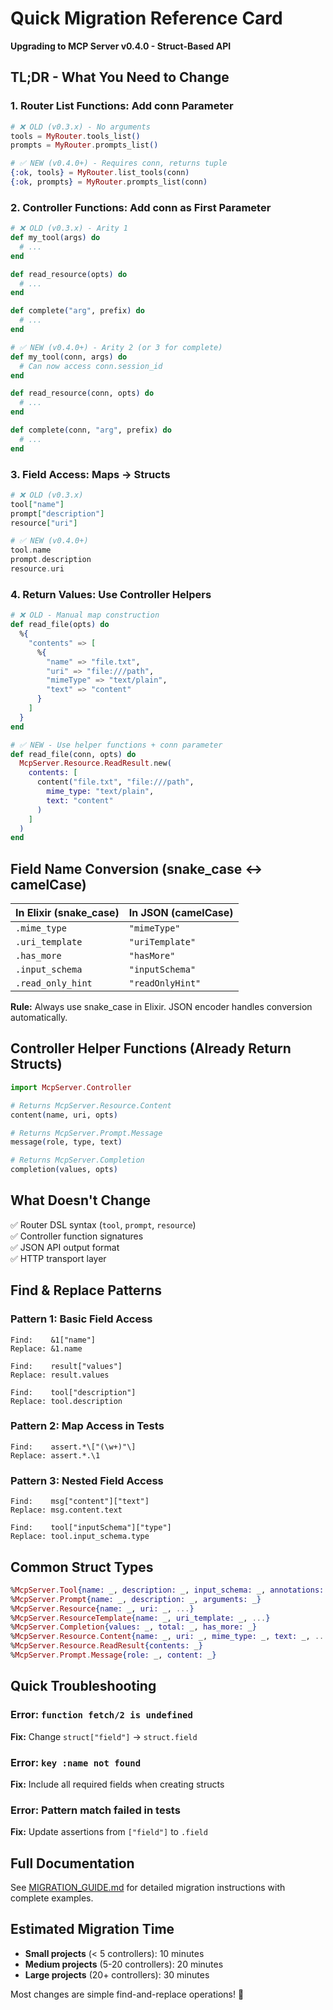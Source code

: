 # Quick Migration Reference Card

**Upgrading to MCP Server v0.4.0 - Struct-Based API**

## TL;DR - What You Need to Change

### 1. Router List Functions: Add conn Parameter

```elixir
# ❌ OLD (v0.3.x) - No arguments
tools = MyRouter.tools_list()
prompts = MyRouter.prompts_list()

# ✅ NEW (v0.4.0+) - Requires conn, returns tuple
{:ok, tools} = MyRouter.list_tools(conn)
{:ok, prompts} = MyRouter.prompts_list(conn)
```

### 2. Controller Functions: Add conn as First Parameter

```elixir
# ❌ OLD (v0.3.x) - Arity 1
def my_tool(args) do
  # ...
end

def read_resource(opts) do
  # ...
end

def complete("arg", prefix) do
  # ...
end

# ✅ NEW (v0.4.0+) - Arity 2 (or 3 for complete)
def my_tool(conn, args) do
  # Can now access conn.session_id
end

def read_resource(conn, opts) do
  # ...
end

def complete(conn, "arg", prefix) do
  # ...
end
```

### 3. Field Access: Maps → Structs

```elixir
# ❌ OLD (v0.3.x)
tool["name"]
prompt["description"]
resource["uri"]

# ✅ NEW (v0.4.0+)
tool.name
prompt.description
resource.uri
```

### 4. Return Values: Use Controller Helpers

```elixir
# ❌ OLD - Manual map construction
def read_file(opts) do
  %{
    "contents" => [
      %{
        "name" => "file.txt",
        "uri" => "file:///path",
        "mimeType" => "text/plain",
        "text" => "content"
      }
    ]
  }
end

# ✅ NEW - Use helper functions + conn parameter
def read_file(conn, opts) do
  McpServer.Resource.ReadResult.new(
    contents: [
      content("file.txt", "file:///path",
        mime_type: "text/plain",
        text: "content"
      )
    ]
  )
end
```

## Field Name Conversion (snake_case ↔ camelCase)

| In Elixir (snake_case) | In JSON (camelCase) |
|------------------------|---------------------|
| `.mime_type` | `"mimeType"` |
| `.uri_template` | `"uriTemplate"` |
| `.has_more` | `"hasMore"` |
| `.input_schema` | `"inputSchema"` |
| `.read_only_hint` | `"readOnlyHint"` |

**Rule:** Always use snake_case in Elixir. JSON encoder handles conversion automatically.

## Controller Helper Functions (Already Return Structs)

```elixir
import McpServer.Controller

# Returns McpServer.Resource.Content
content(name, uri, opts)

# Returns McpServer.Prompt.Message  
message(role, type, text)

# Returns McpServer.Completion
completion(values, opts)
```

## What Doesn't Change

✅ Router DSL syntax (`tool`, `prompt`, `resource`)  
✅ Controller function signatures  
✅ JSON API output format  
✅ HTTP transport layer

## Find & Replace Patterns

### Pattern 1: Basic Field Access
```
Find:    &1["name"]
Replace: &1.name

Find:    result["values"]
Replace: result.values

Find:    tool["description"]
Replace: tool.description
```

### Pattern 2: Map Access in Tests
```
Find:    assert.*\["(\w+)"\]
Replace: assert.*.\1
```

### Pattern 3: Nested Field Access
```
Find:    msg["content"]["text"]
Replace: msg.content.text

Find:    tool["inputSchema"]["type"]
Replace: tool.input_schema.type
```

## Common Struct Types

```elixir
%McpServer.Tool{name: _, description: _, input_schema: _, annotations: _}
%McpServer.Prompt{name: _, description: _, arguments: _}
%McpServer.Resource{name: _, uri: _, ...}
%McpServer.ResourceTemplate{name: _, uri_template: _, ...}
%McpServer.Completion{values: _, total: _, has_more: _}
%McpServer.Resource.Content{name: _, uri: _, mime_type: _, text: _, ...}
%McpServer.Resource.ReadResult{contents: _}
%McpServer.Prompt.Message{role: _, content: _}
```

## Quick Troubleshooting

### Error: `function fetch/2 is undefined`
**Fix:** Change `struct["field"]` → `struct.field`

### Error: `key :name not found`
**Fix:** Include all required fields when creating structs

### Error: Pattern match failed in tests
**Fix:** Update assertions from `["field"]` to `.field`

## Full Documentation

See [MIGRATION_GUIDE.md](./MIGRATION_GUIDE.md) for detailed migration instructions with complete examples.

## Estimated Migration Time

- **Small projects** (< 5 controllers): 10 minutes
- **Medium projects** (5-20 controllers): 20 minutes  
- **Large projects** (20+ controllers): 30 minutes

Most changes are simple find-and-replace operations! 🚀
